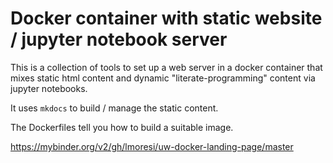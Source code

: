 # Docker container with static website / jupyter notebook server


This is a collection of tools to set up a web server in a docker
container that mixes static html content and dynamic
 "literate-programming" content via jupyter notebooks.

It uses `mkdocs` to build / manage the static content.

The Dockerfiles tell you how to build a suitable image.


https://mybinder.org/v2/gh/lmoresi/uw-docker-landing-page/master
